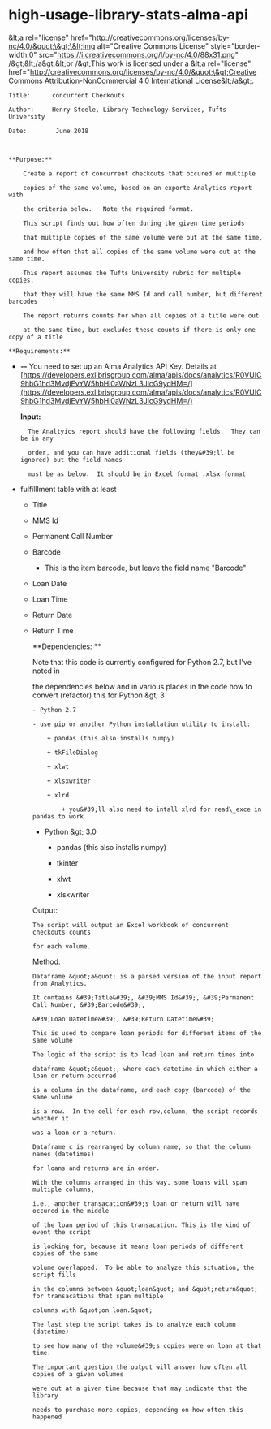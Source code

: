 # high-usage-library-stats-alma-api
\&lt;a rel=&quot;license&quot; href=&quot;http://creativecommons.org/licenses/by-nc/4.0/&quot;\&gt;\&lt;img alt=&quot;Creative Commons License&quot; style=&quot;border-width:0&quot; src=&quot;https://i.creativecommons.org/l/by-nc/4.0/88x31.png&quot; /\&gt;\&lt;/a\&gt;\&lt;br /\&gt;This work is licensed under a \&lt;a rel=&quot;license&quot; href=&quot;http://creativecommons.org/licenses/by-nc/4.0/&quot;\&gt;Creative Commons Attribution-NonCommercial 4.0 International License\&lt;/a\&gt;.

    Title:      concurrent Checkouts

    Author:     Henry Steele, Library Technology Services, Tufts University

    Date:        June 2018



    **Purpose:**

        Create a report of concurrent checkouts that occured on multiple

        copies of the same volume, based on an exporte Analytics report with

        the criteria below.   Note the required format.

        This script finds out how often during the given time periods

        that multiple copies of the same volume were out at the same time,

        and how often that all copies of the same volume were out at the same time.

        This report assumes the Tufts University rubric for multiple copies,

        that they will have the same MMS Id and call number, but different barcodes

        The report returns counts for when all copies of a title were out

        at the same time, but excludes these counts if there is only one copy of a title

    **Requirements:**

- **--** You need to set up an Alma Analytics API Key.   Details at [https://developers.exlibrisgroup.com/alma/apis/docs/analytics/R0VUIC9hbG1hd3MvdjEvYW5hbHl0aWNzL3JlcG9ydHM=/](https://developers.exlibrisgroup.com/alma/apis/docs/analytics/R0VUIC9hbG1hd3MvdjEvYW5hbHl0aWNzL3JlcG9ydHM=/)

    **Input:**

        The Analtyics report should have the following fields.  They can be in any

        order, and you can have additional fields (they&#39;ll be ignored) but the field names

        must be as below.  It should be in Excel format .xlsx format

- fulfilllment table with at least
  - Title
  - MMS Id
  - Permanent Call Number
  - Barcode
    - This is the item barcode, but leave the field name &quot;Barcode&quot;
  - Loan Date
  - Loan Time
  - Return Date
  - Return Time

    **Dependencies:  **

    Note that this code is currently configured for Python 2.7, but I&#39;ve noted in

    the dependencies below and in various places in the code how to convert (refactor) this for Python \&gt; 3

        - Python 2.7

        - use pip or another Python installation utility to install:

            + pandas (this also installs numpy)

            + tkFileDialog

            + xlwt

            + xlsxwriter

            + xlrd

                + you&#39;ll also need to intall xlrd for read\_exce in pandas to work

       - Python \&gt; 3.0

            + pandas (this also installs numpy)

            + tkinter

            + xlwt

            + xlsxwriter

    Output:

        The script will output an Excel workbook of concurrent checkouts counts

        for each volume.

    Method:

        Dataframe &quot;a&quot; is a parsed version of the input report from Analytics.

        It contains &#39;Title&#39;, &#39;MMS Id&#39;, &#39;Permanent Call Number, &#39;Barcode&#39;,

        &#39;Loan Datetime&#39;, &#39;Return Datetime&#39;

        This is used to compare loan periods for different items of the same volume

        The logic of the script is to load loan and return times into

        dataframe &quot;c&quot;, where each datetime in which either a loan or return occurred

        is a column in the dataframe, and each copy (barcode) of the same volume

        is a row.  In the cell for each row,column, the script records whether it

        was a loan or a return.

        Dataframe c is rearranged by column name, so that the column names (datetimes)

        for loans and returns are in order.

        With the columns arranged in this way, some loans will span multiple columns,

        i.e., another transacation&#39;s loan or return will have occured in the middle

        of the loan period of this transacation. This is the kind of event the script

        is looking for, because it means loan periods of different copies of the same

        volume overlapped.  To be able to analyze this situation, the script fills

        in the columns between &quot;loan&quot; and &quot;return&quot; for transacations that span multiple

        columns with &quot;on loan.&quot;

        The last step the script takes is to analyze each column (datetime)

        to see how many of the volume&#39;s copies were on loan at that time.

        The important question the output will answer how often all copies of a given volumes

        were out at a given time because that may indicate that the library

        needs to purchase more copies, depending on how often this happened
